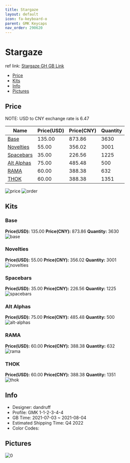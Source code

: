 ```yaml
---
title: Stargaze 
layout: default
icon: fa-keyboard-o
parent: GMK Keycaps
nav_order: 290620
---
```


# Stargaze 

ref link: [Stargaze GH GB Link](https://geekhack.org/index.php?topic=113641.0)

* [Price](#price)
* [Kits](#kits)
* [Info](#info)
* [Pictures](#pictures)

## Price

NOTE: USD to CNY exchange rate is 6.47

| Name          | Price(USD)   |  Price(CNY) | Quantity |
| ------------- | ------------ |  ---------- | -------- |
|[Base](#base)|135.00|873.86|3630|
|[Novelties](#novelties)|55.00|356.02|3001|
|[Spacebars](#spacebars)|35.00|226.56|1225|
|[Alt Alphas](#alt-alphas)|75.00|485.48|500|
|[RAMA](#rama)|60.00|388.38|632|
|[THOK](#thok)|60.00|388.38|1351|

<img src="{{ 'assets/images/gmk-keycaps/Stargaze/price.jpg' | relative_url }}" alt="price" class="image featured">
<img src="{{ 'assets/images/gmk-keycaps/Stargaze/order.png' | relative_url }}" alt="order" class="image featured">

## Kits
### Base  
**Price(USD):** 135.00	**Price(CNY):** 873.86	**Quantity:** 3630  
<img src="{{ 'assets/images/gmk-keycaps/Stargaze/kits_pics/base.png' | relative_url }}" alt="base" class="image featured">

### Novelties  
**Price(USD):** 55.00	**Price(CNY):** 356.02	**Quantity:** 3001  
<img src="{{ 'assets/images/gmk-keycaps/Stargaze/kits_pics/novelties.png' | relative_url }}" alt="novelties" class="image featured">

### Spacebars  
**Price(USD):** 35.00	**Price(CNY):** 226.56	**Quantity:** 1225  
<img src="{{ 'assets/images/gmk-keycaps/Stargaze/kits_pics/spacebars.jpg' | relative_url }}" alt="spacebars" class="image featured">

### Alt Alphas  
**Price(USD):** 75.00	**Price(CNY):** 485.48	**Quantity:** 500  
<img src="{{ 'assets/images/gmk-keycaps/Stargaze/kits_pics/alt-alphas.jpg' | relative_url }}" alt="alt-alphas" class="image featured">

### RAMA  
**Price(USD):** 60.00	**Price(CNY):** 388.38	**Quantity:** 632  
<img src="{{ 'assets/images/gmk-keycaps/Stargaze/kits_pics/rama.png' | relative_url }}" alt="rama" class="image featured">

### THOK  
**Price(USD):** 60.00	**Price(CNY):** 388.38	**Quantity:** 1351  
<img src="{{ 'assets/images/gmk-keycaps/Stargaze/kits_pics/thok.jpg' | relative_url }}" alt="thok" class="image featured">

## Info
* Designer: dandruff  
* Profile: GMK 1-1-2-3-4-4  
* GB Time: 2021-07-03 ~ 2021-08-04  
* Estimated Shipping Time: Q4 2022  
* Color Codes:  


## Pictures  
<img src="{{ 'assets/images/gmk-keycaps/Stargaze/rendering_pics/0.png' | relative_url }}" alt="0" class="image featured">

